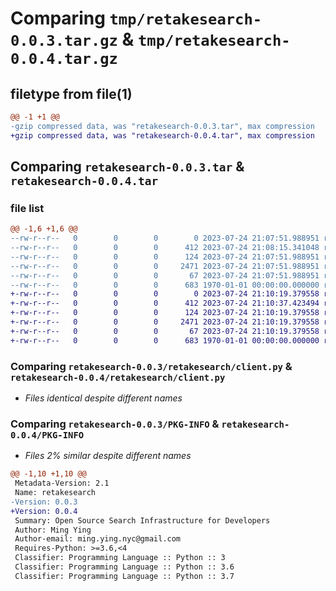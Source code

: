 # Comparing `tmp/retakesearch-0.0.3.tar.gz` & `tmp/retakesearch-0.0.4.tar.gz`

## filetype from file(1)

```diff
@@ -1 +1 @@
-gzip compressed data, was "retakesearch-0.0.3.tar", max compression
+gzip compressed data, was "retakesearch-0.0.4.tar", max compression
```

## Comparing `retakesearch-0.0.3.tar` & `retakesearch-0.0.4.tar`

### file list

```diff
@@ -1,6 +1,6 @@
--rw-r--r--   0        0        0        0 2023-07-24 21:07:51.988951 retakesearch-0.0.3/README.md
--rw-r--r--   0        0        0      412 2023-07-24 21:08:15.341048 retakesearch-0.0.3/pyproject.toml
--rw-r--r--   0        0        0      124 2023-07-24 21:07:51.988951 retakesearch-0.0.3/retakesearch/__init__.py
--rw-r--r--   0        0        0     2471 2023-07-24 21:07:51.988951 retakesearch-0.0.3/retakesearch/client.py
--rw-r--r--   0        0        0       67 2023-07-24 21:07:51.988951 retakesearch-0.0.3/retakesearch/search.py
--rw-r--r--   0        0        0      683 1970-01-01 00:00:00.000000 retakesearch-0.0.3/PKG-INFO
+-rw-r--r--   0        0        0        0 2023-07-24 21:10:19.379558 retakesearch-0.0.4/README.md
+-rw-r--r--   0        0        0      412 2023-07-24 21:10:37.423494 retakesearch-0.0.4/pyproject.toml
+-rw-r--r--   0        0        0      124 2023-07-24 21:10:19.379558 retakesearch-0.0.4/retakesearch/__init__.py
+-rw-r--r--   0        0        0     2471 2023-07-24 21:10:19.379558 retakesearch-0.0.4/retakesearch/client.py
+-rw-r--r--   0        0        0       67 2023-07-24 21:10:19.379558 retakesearch-0.0.4/retakesearch/search.py
+-rw-r--r--   0        0        0      683 1970-01-01 00:00:00.000000 retakesearch-0.0.4/PKG-INFO
```

### Comparing `retakesearch-0.0.3/retakesearch/client.py` & `retakesearch-0.0.4/retakesearch/client.py`

 * *Files identical despite different names*

### Comparing `retakesearch-0.0.3/PKG-INFO` & `retakesearch-0.0.4/PKG-INFO`

 * *Files 2% similar despite different names*

```diff
@@ -1,10 +1,10 @@
 Metadata-Version: 2.1
 Name: retakesearch
-Version: 0.0.3
+Version: 0.0.4
 Summary: Open Source Search Infrastructure for Developers
 Author: Ming Ying
 Author-email: ming.ying.nyc@gmail.com
 Requires-Python: >=3.6,<4
 Classifier: Programming Language :: Python :: 3
 Classifier: Programming Language :: Python :: 3.6
 Classifier: Programming Language :: Python :: 3.7
```

